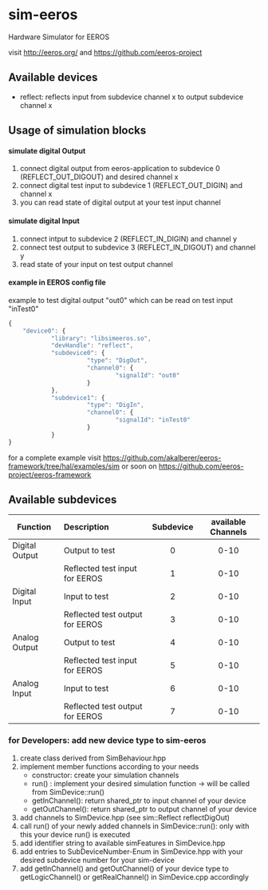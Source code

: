 # sim-eeros
Hardware Simulator for EEROS 

visit http://eeros.org/ and https://github.com/eeros-project

## Available devices
* reflect: reflects input from subdevice channel x to output subdevice channel x

## Usage of simulation blocks

#### simulate digital Output
1. connect digital output from eeros-application to subdevice 0 (REFLECT_OUT_DIGOUT) and desired channel x
2. connect digital test input to subdevice 1 (REFLECT_OUT_DIGIN) and channel x
3. you can read state of digital output at your test input channel

#### simulate digital Input
1. connect intput to subdevice 2 (REFLECT_IN_DIGIN) and channel y
2. connect test output to subdevice 3 (REFLECT_IN_DIGOUT) and channel y
3. read state of your input on test output channel

#### example in EEROS config file
example to test digital output "out0" which can be read on test input "inTest0"
```js
{
    "device0": {
		    "library": "libsimeeros.so",
		    "devHandle": "reflect",
		    "subdevice0": {
			          "type": "DigOut",
			          "channel0": {
				              "signalId": "out0"
			          }
		    },
		    "subdevice1": {
			          "type": "DigIn",
			          "channel0": {
				              "signalId": "inTest0"
			          }
		    }
}
```
for a complete example visit https://github.com/akalberer/eeros-framework/tree/hal/examples/sim 
or soon on https://github.com/eeros-project/eeros-framework

## Available subdevices
| Function            | Description                     | Subdevice     | available Channels  |
| --------------------|:------------------------------- |:-------------:| :------------------:|
| Digital Output      | Output to test                  |     0         |        0-10         |
|                     | Reflected test input for EEROS  |     1         |        0-10         |
| Digital Input       | Input to test                   |     2         |        0-10         |
|                     | Reflected test output for EEROS |     3         |        0-10         |
| Analog Output       | Output to test                  |     4         |        0-10         |
|                     | Reflected test input for EEROS  |     5         |        0-10         |
| Analog Input        | Input to test                   |     6         |        0-10         |
|                     | Reflected test output for EEROS |     7         |        0-10         |

### for Developers: add new device type to sim-eeros
1. create class derived from SimBehaviour.hpp
1. implement member functions according to your needs
   * constructor: create your simulation channels
   * run() : implement your desired simulation function -> will be called from SimDevice::run()
   * getInChannel(): return shared_ptr to input channel of your device
   * getOutChannel(): return shared_ptr to output channel of your device
1. add channels to SimDevice.hpp (see sim::Reflect<bool> reflectDigOut)
1. call run() of your newly added channels in SimDevice::run(): only with this your device run() is executed
1. add identifier string to available simFeatures in SimDevice.hpp
1. add entries to SubDeviceNumber-Enum in SimDevice.hpp with your desired subdevice number for your sim-device
1. add getInChannel() and getOutChannel() of your device type to getLogicChannel() or getRealChannel() in SimDevice.cpp accordingly

